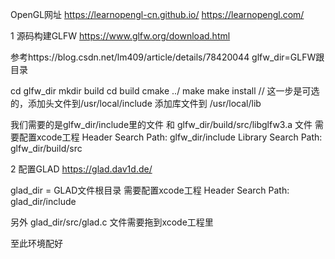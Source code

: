 OpenGL网址
https://learnopengl-cn.github.io/
https://learnopengl.com/


1 源码构建GLFW
https://www.glfw.org/download.html

参考https://blog.csdn.net/lm409/article/details/78420044
glfw_dir=GLFW跟目录

cd glfw_dir
mkdir build
cd build
cmake ../
make
make install // 这一步是可选的，添加头文件到/usr/local/include  添加库文件到 /usr/local/lib

我们需要的是glfw_dir/include里的文件 和 glfw_dir/build/src/libglfw3.a 文件
需要配置xcode工程
Header Search Path: glfw_dir/include
Library Search Path: glfw_dir/build/src

2 配置GLAD
https://glad.dav1d.de/

glad_dir = GLAD文件根目录
需要配置xcode工程
Header Search Path: glad_dir/include

另外 glad_dir/src/glad.c 文件需要拖到xcode工程里

至此环境配好

